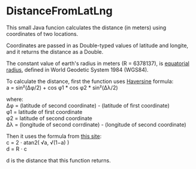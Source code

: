 # DistanceFromLatLng
This small Java funcion calculates the distance (in meters) using coordinates of two locations.

Coordinates are passed in as Double-typed values of latitude and longite, and it returns the distance as a Double.

The constant value of earth's radius in meters (R = 6378137), is <a href="http://131.247.211.166/tiki/tiki-index_raw.php?page=Earth+radius">equatorial radius</a>, defined in World Geodetic System 1984 (WGS84).

To calculate the distance, first the function uses <a href="https://en.wikipedia.org/wiki/Haversine_formula">Haversine</a> formula:<br>
a = sin²(Δφ/2) + cos φ1 * cos φ2 * sin²(Δλ/2)

where:<br>
Δφ = (latitude of second coordinate) - (latitude of first coordinate)<br>
φ1 = latitude of first coordinate<br>
φ2 = latitude of second coordinate<br>
Δλ = (longitude of second corrdinate) - (longitude of second coordinate)<br>

Then it uses the formula from <a href="https://www.movable-type.co.uk/scripts/latlong.html">this site</a>:<br>
c = 2 ⋅ atan2( √a, √(1−a) )<br>
d = R ⋅ c

d is the distance that this function returns.
